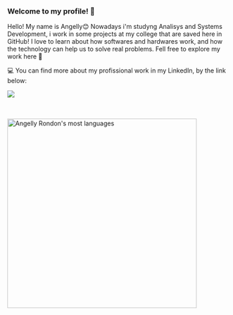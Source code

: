 ### Welcome to my profile! 🦕

<!--
*Angelly-rondon/Angelly-Rondon* is a ✨ special ✨ repository because its README.md (this file) appears on your GitHub profile.

Here are some ideas to get you started:

- 🔭 I’m currently working on ...
- 🌱 I’m currently learning ...
- 👯 I’m looking to collaborate on ...
- 🤔 I’m looking for help with ...
- 💬 Ask me about ...
- 📫 How to reach me: ...
- 😄 Pronouns: ...
- ⚡ Fun fact: ...
-->

Hello! My name is Angelly😊
Nowadays i'm studyng Analisys and Systems Development, i work in some projects at my college that are saved here in GitHub! 
I love to learn about how softwares and hardwares work, and how the technology can help us to solve real problems.
Fell free to explore my work here 🥰

💻 You can find more about my profissional work in my LinkedIn, by the link below:
<div>
<a href="https://www.linkedin.com/in/angelly-rondon-lkd205540" target="_blank"><img src="https://img.shields.io/badge/-LinkedIn-%230077B5?style=for-the-badge&logo=linkedin&logoColor=white" target="_blank"></a>
</div>

<!--
## Contact

<p align="left" style="background:yellow">
<a href="https://www.linkedin.com/in/arthur-cabral-89130b1a3/" target="_blank">
  <img align="center" src="https://img.shields.io/badge/-arthur-cabral-05122A?style=flat&logo=linkedin" alt="linkedin"/>
</a>
<a href="https://www.instagram.com/tuco_martins/" target="_blank">
 <img align="center" src="https://img.shields.io/badge/-arthur-cabral-05122A?style=flat&logo=instagram" alt="instagram"/>
</a>
</p>
-->
<br>
<br>

<p align="left">
<img width="430em" src="https://github-readme-stats.vercel.app/api/top-langs/?username=Angelly-rondon&layout=compact&theme=vision-friendly-dark" alt="Angelly Rondon's most languages"/>
</p>
